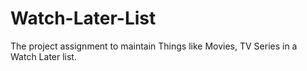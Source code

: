 # Watch-Later-List
The project assignment to maintain Things like Movies, TV Series in a Watch Later list.

